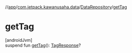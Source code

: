 //[app](../../../index.md)/[com.jetpack.kawanusaha.data](../index.md)/[DataRepository](index.md)/[getTag](get-tag.md)

# getTag

[androidJvm]\
suspend fun [getTag](get-tag.md)(): [TagResponse](../-tag-response/index.md)?
